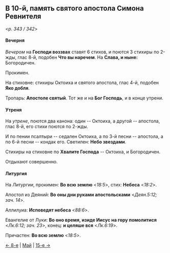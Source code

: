 
## В 10-й, память святого апостола Симона Ревнителя

<*p. 343 / 342*>

#### Вечерня

*Вечером* на **Господи воззвах** ставят 6 стихов, и поются 3 стихиры по 2-жды, глас 8-й, 
подобен **Что вы наречем**. На **Слава, и ныне:** Богородичен. 

Прокимен. 

На стиховне: стихиры Октоиха и святого апостола, глас 4-й, подобен **Яко добля**. 

Тропарь: **Апостоле святый**. Тот же и на **Бог Господь**, и в конце утрени. 

#### Утреня

На *утрене*, поются два канона: один -- Октоиха, а другой -- апостола, глас 8-й, его стихи поются по 2-жды. 

И по пении псалтыри -- седален Октоиха, а по 3-й песни -- апостола, а по 6-й песни -- кондак его. 
Светилен: **Небо звездами**. 

Стихиры на стиховне по **Хвалите Господа** -- Октоиха, и Богородичен. 

Отдыхают совершенно. 

#### Литургия

На *Литургии*, прокимен: **Во всю землю** <*18:5*>, стих: **Небеса** <*18:2*>.
 
Апостол из Деяний: **Во оны дни руками апостольсками** <*Деян.5:12; зач. 14*>. 

Аллилуиа: **Исповедят небеса** <*88:6*>. 
 
Евангелие от Луки: **Во оно время, изиде Иисус на гору помолитися** <*Лк.6:12; зач. 23*>, 
конец: **и целяше вся** <*Лк.6:19*>.  
 
Причастен: **Во всю землю** <*18:5*>. 

[← 8-е](05_08_AST.ru.md) | [Май](README.md#10-й) | [15-е →](05_15_AST.ru.md)
